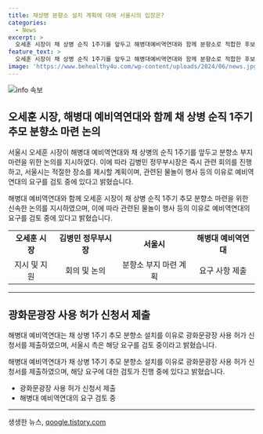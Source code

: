 ```yaml
---
title: 채상병 분향소 설치 계획에 대해 서울시의 입장은?
categories:
  - News
excerpt: >
  오세훈 시장이 채 상병 순직 1주기를 앞두고 해병대예비역연대와 함께 분향소로 적합한 후보지 물색에 나선 것으로 알려졌다. 시장은 신속한 조치를 위해 관련 논의를 촉구하며, 정무부시장은 회장과의 회담에서 진정성 있는 논의를 이어가기로 했다. 이에 대한 시의 결정은 아직 내려지지 않았지만, 시 관계자는 적절한 장소를 제시할 계획이라고 밝혔다.
feature_text: >
  오세훈 시장이 채 상병 순직 1주기를 앞두고 해병대예비역연대와 함께 분향소로 적합한 후보지 물색에 나선 것으로 알려졌다. 시장은 신속한 조치를 위해 관련 논의를 촉구하며, 정무부시장은 회장과의 회담에서 진정성 있는 논의를 이어가기로 했다. 이에 대한 시의 결정은 아직 내려지지 않았지만, 시 관계자는 적절한 장소를 제시할 계획이라고 밝혔다.
image: 'https://www.behealthy4u.com/wp-content/uploads/2024/06/news.jpg'
---
```


<p><img src="https://www.behealthy4u.com/wp-content/uploads/2024/06/news.jpg" alt="info 속보" /></p>

<h2 data-ke-size="size26">오세훈 시장, 해병대 예비역연대와 함께 채 상병 순직 1주기 추모 분향소 마련 논의</h2>

<p>서울시 오세훈 시장이 해병대 예비역연대와 채 상병의 순직 1주기를 앞두고 분향소 부지 마련을 위한 논의를 지시하였다. 이에 따라 김병민 정무부시장은 즉시 관련 회의를 진행하고, 서울시는 적절한 장소를 제시할 계획이며, 관련된 물놀이 행사 등의 이유로 예비역연대의 요구를 검토 중에 있다고 밝혔습니다.</p>

<p data-ke-size="size16">해병대 예비역연대와 함께 오세훈 시장이 채 상병 순직 1주기 추모 분향소 마련을 위한 신속한 논의를 지시하였으며, 이에 따라 관련된 물놀이 행사 등의 이유로 예비역연대의 요구를 검토 중에 있다고 밝혔습니다.</p>

<table>
    <tr>
        <td style="text-align: center; height: 17px;"><b>오세훈 시장</b></td>
        <td style="text-align: center; height: 17px;"><b>김병민 정무부시장</b></td>
        <td style="text-align: center; height: 17px;"><b>서울시</b></td>
        <td style="text-align: center; height: 17px;"><b>해병대 예비역연대</b></td>
    </tr>
    <tr>
        <td style="text-align: center; height: 17px;">지시 및 지원</td>
        <td style="text-align: center; height: 17px;">회의 및 논의</td>
        <td style="text-align: center; height: 17px;">분향소 부지 마련 계획</td>
        <td style="text-align: center; height: 17px;">요구 사항 제출</td>
    </tr>
</table>

<hr>

<h2 data-ke-size="size26">광화문광장 사용 허가 신청서 제출</h2>

<p>해병대 예비역연대는 채 상병 1주기 추모 분향소 설치를 이유로 광화문광장 사용 허가 신청서를 제출하였으며, 서울시 측은 해당 요구를 검토 중이라고 밝혔습니다.</p>

<p data-ke-size="size16">해병대 예비역연대가 채 상병 1주기 추모 분향소 설치를 이유로 광화문광장 사용 허가 신청서를 제출하였으며, 해당 요구에 대한 검토가 진행 중에 있다고 밝혔습니다.</p>

<ul>
    <li>광화문광장 사용 허가 신청서 제출</li>
    <li>해병대 예비역연대의 요구 검토 중</li>
</ul>

<p><hr></p>
생생한 뉴스, <a href="https://qoogle.tistory.com" rel="dofollow">qoogle.tistory.com</a>



